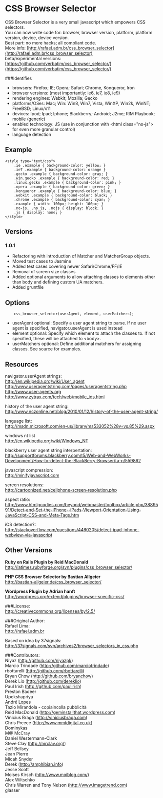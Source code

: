 # CSS Browser Selector

CSS Browser Selector is a very small javascript which empowers CSS selectors.  
You can now write code for: browser, browser version, platform, platform version, device, device version.  
Best part: no more hacks; all compliant code.  
More info: [http://rafael.adm.br/css_browser_selector](http://rafael.adm.br/css_browser_selector)  
beta/experimental versions: [https://github.com/verbatim/css_browser_selector/](https://github.com/verbatim/css_browser_selector/)  

###Identifies
* browsers: Firefox; IE; Opera; Safari; Chrome, Konqueror, Iron  
* browser versions: (most importantly: ie6, ie7, ie8, ie9)  
* rendering engines: Webkit; Mozilla; Gecko  
* platforms/OSes: Mac; Win: Win8, Win7, Vista, WinXP, Win2k, WinNT; FreeBSD; Linux/x11  
* devices: Ipod; Ipad; Iphone; Blackberry; Android; J2me; RIM Playbook; mobile (generic)  
* enabled technology: JS (use in conjunction with &lt;html class="no-js"> for even more granular control)  
* language detection  

## Example

    <style type="text/css"> 
	    .ie .example { background-color: yellow; }
	    .ie7 .example { background-color: orange }
	    .gecko .example { background-color: gray; }
	    .win.gecko .example { background-color: red; }
	    .linux.gecko .example { background-color: pink; }
	    .opera .example { background-color: green; }
	    .konqueror .example { background-color: blue; }
	    .webkit .example { background-color: black; }
	    .chrome .example { background-color: cyan; }
	    .example { width: 100px; height: 100px; }
	    .no-js, .no_js, .nojs { display: block; }
	    .js { display: none; }
    </style>

## Versions

### 1.0.1
* Refactoring with introduction of Matcher and MatcherGroup objects.
* Moved test cases to Jasmine
* Added test cases covering newer Safari/Chrome/FF/IE
* Removal of screen size classes
* Added optional arguments to allow attaching classes to elements other than body and defining custom UA matchers.
* Added gruntfile

## Options  

		css_browser_selector(userAgent, element, userMatchers);

* userAgent
optional: Specify a user agent string to parse. If no user agent is specified, navigator.userAgent is used instead
* element
optional: Specify which element to attach the classes to. If not specified, these will be attached to \<body\>.
* userMatchers
optional: Define additional matchers for assigning classes. See source for examples.


## Resources

navigator.userAgent strings:  
http://en.wikipedia.org/wiki/User_agent
http://www.useragentstring.com/pages/useragentstring.php  
http://www.user-agents.org  
http://www.zytrax.com/tech/web/mobile_ids.html

history of the user agent string:  
http://www.nczonline.net/blog/2010/01/12/history-of-the-user-agent-string/

language list:  
http://msdn.microsoft.com/en-us/library/ms533052%28v=vs.85%29.aspx

windows nt list  
http://en.wikipedia.org/wiki/Windows_NT

blackberry user agent string interpertation:  
http://supportforums.blackberry.com/t5/Web-and-WebWorks-Development/How-to-detect-the-BlackBerry-Browser/ta-p/559862

javascript compression:  
http://minifyjavascript.com

screen resolutions:  
http://cartoonized.net/cellphone-screen-resolution.php

aspect ratio:  
http://www.htmlgoodies.com/beyond/webmaster/toolbox/article.php/3889591/Detect-and-Set-the-iPhone--iPads-Viewport-Orientation-Using-JavaScript-CSS-and-Meta-Tags.htm

iOS detection?:  
http://stackoverflow.com/questions/4460205/detect-ipad-iphone-webview-via-javascript


## Other Versions

**Ruby on Rails Plugin by Reid MacDonald**  
http://latimes.rubyforge.org/svn/plugins/css_browser_selector/

**PHP CSS Browser Selector by Bastian Allgeier**  
http://bastian-allgeier.de/css_browser_selector/

**Wordpress Plugin by Adrian hanft**  
http://wordpress.org/extend/plugins/browser-specific-css/


###License:  
http://creativecommons.org/licenses/by/2.5/

###Original Author:  
Rafael Lima:  
http://rafael.adm.br

Based on idea by 37signals:  
http://37signals.com/svn/archives2/browser_selectors_in_css.php

###Contributors:  
Niyaz (http://github.com/niyazpk)  
Marcio Trindade (http://github.com/marciotrindade)  
rbottarelli (http://github.com/rbottarelli)  
Bryan Chow (http://github.com/bryanchow)  
Derek Lio (http://github.com/dereklio)  
Paul Irish (http://github.com/paulirish)  
Preston Badeer  
Upekshapriya  
André Lopes  
Tazio Mirandola - copiaincolla pubblicità  
Reid MacDonald (http://geminstallthat.wordpress.com)  
Vinicius Braga (http://viniciusbraga.com)  
Chris Preece (http://www.mmtdigital.co.uk)  
Dominykas  
M@ McCray  
Daniel Westermann-Clark  
Steve Clay (http://mrclay.org/)  
Jeff Bellsey  
Jean Pierre  
Micah Snyder  
Derek (http://amphibian.info)  
Jesse Scott  
Moises Kirsch (http://www.moiblog.com/)  
Alex Wiltschko  
Chris Warren and Tony Nelson (http://www.imagetrend.com)  
glasser
